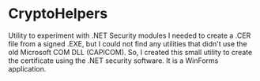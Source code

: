 # CryptoHelpers
Utility to experiment with .NET Security modules
I needed to create a .CER file from a signed .EXE, but I could not find any utilities that didn't use the old Microsoft COM DLL (CAPICOM).
So, I created this small utility to create the certificate using the .NET security software.
It is a WinForms application.
